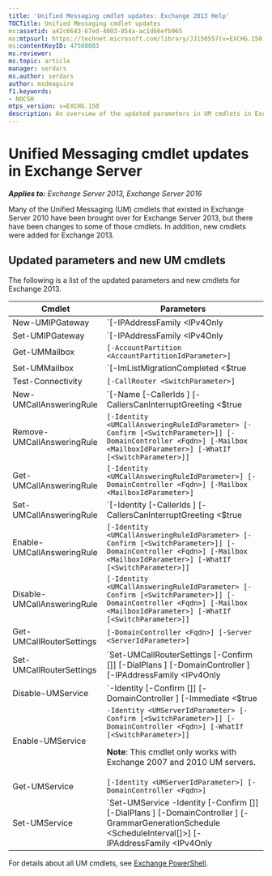 ```yaml
---
title: 'Unified Messaging cmdlet updates: Exchange 2013 Help'
TOCTitle: Unified Messaging cmdlet updates
ms:assetid: a42c6643-67ed-4003-854a-ac1d66efb965
ms:mtpsurl: https://technet.microsoft.com/library/JJ150557(v=EXCHG.150)
ms:contentKeyID: 47560083
ms.reviewer: 
ms.topic: article
manager: serdars
ms.author: serdars
author: msdmaguire
f1.keywords:
- NOCSH
mtps_version: v=EXCHG.150
description: An overview of the updated parameters in UM cmdlets in Exchange 2013.
---
```


# Unified Messaging cmdlet updates in Exchange Server

_**Applies to:** Exchange Server 2013, Exchange Server 2016_

Many of the Unified Messaging (UM) cmdlets that existed in Exchange Server 2010 have been brought over for Exchange Server 2013, but there have been changes to some of those cmdlets. In addition, new cmdlets were added for Exchange 2013.

## Updated parameters and new UM cmdlets

The following is a list of the updated parameters and new cmdlets for Exchange 2013.

|Cmdlet|Parameters|
|---|---|
|New-UMIPGateway|`[-IPAddressFamily <IPv4Only | IPv6Only | Any>]`|
|Set-UMIPGateway|`[-IPAddressFamily <IPv4Only | IPv6Only | Any>]`|
|Get-UMMailbox|`[-AccountPartition <AccountPartitionIdParameter>]`|
|Set-UMMailbox|`[-ImListMigrationCompleted <$true | $false> -VoiceMailAnalysisEnabled <$true | $false>]`|
|Test-Connectivity|`[-CallRouter <SwitchParameter>]`|
|New-UMCallAnsweringRule|`[-Name <String> [-CallerIds <MultiValuedProperty>] [-CallersCanInterruptGreeting <$true | $false>] [-CheckAutomaticReplies <$true | $false>] [-Confirm [<SwitchParameter>]] [-DomainController <Fqdn>] [-ExtensionsDialed <MultiValuedProperty>] [-KeyMappings <MultiValuedProperty>] [-Mailbox <MailboxIdParameter>] [-Organization <OrganizationIdParameter>] [-Priority <Int32>] [-ScheduleStatus <Int32>] [-TimeOfDay <TimeOfDay>] [-WhatIf [<SwitchParameter>]]`|
|Remove-UMCallAnsweringRule|`[-Identity <UMCallAnsweringRuleIdParameter> [-Confirm [<SwitchParameter>]] [-DomainController <Fqdn>] [-Mailbox <MailboxIdParameter>] [-WhatIf [<SwitchParameter>]]`|
|Get-UMCallAnsweringRule|`[-Identity <UMCallAnsweringRuleIdParameter>] [-DomainController <Fqdn>] [-Mailbox <MailboxIdParameter>]`|
|Set-UMCallAnsweringRule|`[-Identity <UMCallAnsweringRuleIdParameter> [-CallerIds <MultiValuedProperty>] [-CallersCanInterruptGreeting <$true | $false>] [-CheckAutomaticReplies <$true | $false>] [-Confirm [<SwitchParameter>]] [-DomainController <Fqdn>] [-ExtensionsDialed <MultiValuedProperty>] [-KeyMappings <MultiValuedProperty>] [-Mailbox <MailboxIdParameter>] [-Name <String>] [-Priority <Int32>] [-ScheduleStatus <Int32>] [-TimeOfDay <TimeOfDay>] [-WhatIf [<SwitchParameter>]]`|
|Enable-UMCallAnsweringRule|`[-Identity <UMCallAnsweringRuleIdParameter> [-Confirm [<SwitchParameter>]] [-DomainController <Fqdn>] [-Mailbox <MailboxIdParameter>] [-WhatIf [<SwitchParameter>]]`|
|Disable-UMCallAnsweringRule|`[-Identity <UMCallAnsweringRuleIdParameter> [-Confirm [<SwitchParameter>]] [-DomainController <Fqdn>] [-Mailbox <MailboxIdParameter>] [-WhatIf [<SwitchParameter>]]`|
|Get-UMCallRouterSettings|`[-DomainController <Fqdn>] [-Server <ServerIdParameter>]`|
|Set-UMCallRouterSettings|`Set-UMCallRouterSettings [-Confirm [<SwitchParameter>]] [-DialPlans <MultiValuedProperty>] [-DomainController <Fqdn>] [-IPAddressFamily <IPv4Only | IPv6Only | Any>] [-IPAddressFamilyConfigurable <$true | $false>] [-Server <ServerIdParameter>] [-SipTcpListeningPort <Int32>] [-SipTlsListeningPort <Int32>] [-UMPodRedirectTemplate <String>] [-UMStartupMode <TCP | TLS | Dual>] [-WhatIf [<SwitchParameter>]]`|
|Disable-UMService|`-Identity <UMServerIdParameter> [-Confirm [<SwitchParameter>]] [-DomainController <Fqdn>] [-Immediate <$true | $false>] [-WhatIf [<SwitchParameter>]]` <p> **Note**: This cmdlet only works with Exchange 2007 and 2010 UM servers.|
|Enable-UMService|`-Identity <UMServerIdParameter> [-Confirm [<SwitchParameter>]] [-DomainController <Fqdn>] [-WhatIf [<SwitchParameter>]]` <p> **Note**: This cmdlet only works with Exchange 2007 and 2010 UM servers.|
|Get-UMService|`[-Identity <UMServerIdParameter>] [-DomainController <Fqdn>]`|
|Set-UMService|`Set-UMService -Identity <UMServerIdParameter> [-Confirm [<SwitchParameter>]] [-DialPlans <MultiValuedProperty>] [-DomainController <Fqdn>] [-GrammarGenerationSchedule <ScheduleInterval[]>] [-IPAddressFamily <IPv4Only | IPv6Only | Any>] [-IPAddressFamilyConfigurable <$true | $false>] [-IrmLogEnabled <$true | $false>] [-IrmLogMaxAge <EnhancedTimeSpan>] [-IrmLogMaxDirectorySize <Unlimited>] [-IrmLogMaxFileSize <ByteQuantifiedSize>] [-IrmLogPath <LocalLongFullPath>] [-MaxCallsAllowed <Int32>] [-SIPAccessService <ProtocolConnectionSettings>] [-UMStartupMode <TCP | TLS | Dual>] [-WhatIf [<SwitchParameter>]]`|

For details about all UM cmdlets, see [Exchange PowerShell](/powershell/exchange/).
